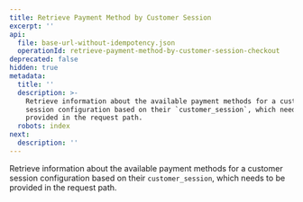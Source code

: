 ```yaml
---
title: Retrieve Payment Method by Customer Session
excerpt: ''
api:
  file: base-url-without-idempotency.json
  operationId: retrieve-payment-method-by-customer-session-checkout
deprecated: false
hidden: true
metadata:
  title: ''
  description: >-
    Retrieve information about the available payment methods for a customer
    session configuration based on their `customer_session`, which needs to be
    provided in the request path.
  robots: index
next:
  description: ''
---
```

Retrieve information about the available payment methods for a customer session configuration based on their `customer_session`, which needs to be provided in the request path.
